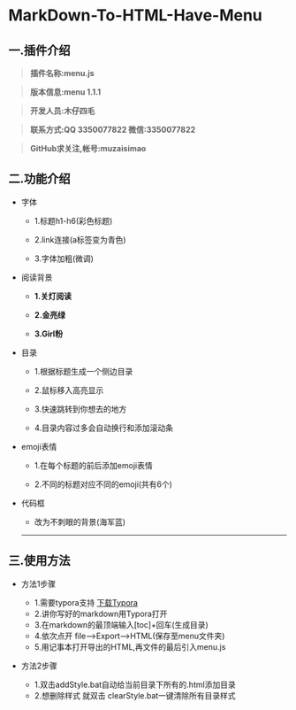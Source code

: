 # MarkDown-To-HTML-Have-Menu

## 一.插件介绍

> **插件名称:menu.js**

> **版本信息:menu 1.1.1**

> **开发人员:木仔四毛**

> **联系方式:QQ 3350077822  微信:3350077822**

> **GitHub求关注,帐号:muzaisimao**

## 二.功能介绍

* 字体

   * 1.标题h1-h6(彩色标题)

   * 2.link连接(a标签变为青色)

   * 3.字体加粗(微调)

* 阅读背景

    * **1.关灯阅读**

    * **2.金亮绿**

    * **3.Girl粉** 

* 目录

    * 1.根据标题生成一个侧边目录

    * 2.鼠标移入高亮显示

    * 3.快速跳转到你想去的地方

    * 4.目录内容过多会自动换行和添加滚动条

* emoji表情

    * 1.在每个标题的前后添加emoji表情

    * 2.不同的标题对应不同的emoji(共有6个)

* 代码框

    * 改为不刺眼的背景(海军蓝)

    ---


## 三.使用方法

* 方法1步骤

    * 1.需要typora支持 [下载Typora](https://www.typora.io/)
    * 2.讲你写好的markdown用Typora打开
    * 3.在markdown的最顶端输入[toc]+回车(生成目录)
    * 4.依次点开 file-->Export-->HTML(保存至menu文件夹)
    * 5.用记事本打开导出的HTML,再文件的最后引入menu.js
* 方法2步骤
    * 1.双击addStyle.bat自动给当前目录下所有的.html添加目录
    * 2.想删除样式 就双击 clearStyle.bat一键清除所有目录样式


